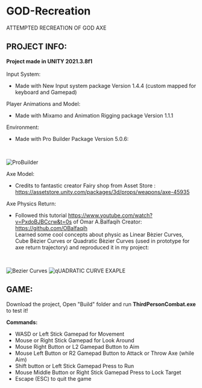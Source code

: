 # GOD-Recreation
ATTEMPTED RECREATION OF GOD AXE

<h2>PROJECT INFO:</h2>

<b>Project made in UNITY 2021.3.8f1</b>
<br/><br>
Input System:
<br>
* Made with New Input system package Version 1.4.4 (custom mapped for keyboard and Gamepad)


Player Animations and Model: 
<br>
* Made with Mixamo and Animation Rigging package Version 1.1.1


Environment:
<br>
* Made with Pro Builder Package Version 5.0.6:
<br>

![ProBuilder](https://user-images.githubusercontent.com/75625646/226123083-7ebcabb7-c693-405f-aa6b-1dc4095b6fed.PNG)


Axe Model: 
<br>
* Credits to fantastic creator Fairy shop from Asset Store : https://assetstore.unity.com/packages/3d/props/weapons/axe-45935


Axe Physics Return:
<br>
* Followed this tutorial https://www.youtube.com/watch?v=PxdoBJBCcrw&t=0s of Omar A.Balfaqih Creator: https://github.com/OBalfaqih<br>
  Learned some cool concepts about physic as Linear Bèzier Curves, Cube Bèzier Curves or Quadratic Bèzier Curves (used in prototype for axe return trajectory) and    reproduced it in my project:
<br>

![Bezier Curves](https://user-images.githubusercontent.com/75625646/226123847-f4afa623-5b24-452c-bf27-dd326cc86b46.PNG)
![qUADRATIC CURVE EXAPLE](https://user-images.githubusercontent.com/75625646/226125677-4e1fb7d9-208b-4af4-9eca-4e4957f202ba.png)


<h2>GAME:</h2>
Download the project, Open "Build" folder and run <b>ThirdPersonCombat.exe</b> to test it!

<b>Commands: </b><br>

* WASD or Left Stick Gamepad for Movement
* Mouse or Right Stick Gamepad for Look Around
* Mouse Right Button or L2 Gamepad Button to Aim
* Mouse Left Button or R2 Gamepad Button to Attack or Throw Axe (while Aim)
* Shift button or Left Stick Gamepad Press to Run
* Mouse Middle Button or Right Stick Gamepad Press to Lock Target
* Escape (ESC) to quit the game
